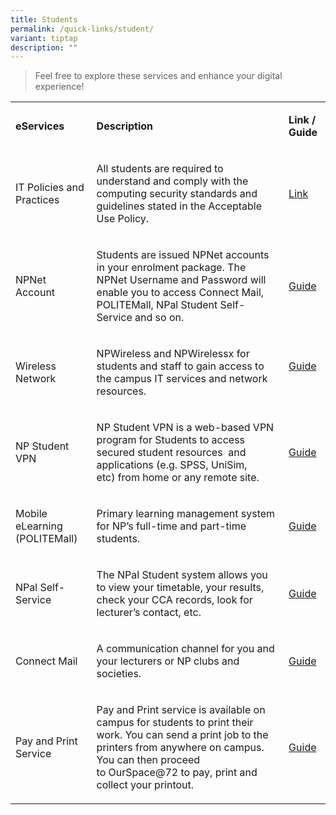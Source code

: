 ```yaml
---
title: Students
permalink: /quick-links/student/
variant: tiptap
description: ""
---
```

<blockquote>
<p>Feel free to explore these services and enhance your digital experience!</p>
</blockquote>
<p></p>
<table>
<tbody>
<tr>
<td rowspan="1" colspan="1">
<p><strong>eServices</strong>
</p>
</td>
<td rowspan="1" colspan="1">
<p><strong>Description</strong>
</p>
</td>
<td rowspan="1" colspan="1">
<p><strong>Link / Guide</strong>
</p>
</td>
</tr>
<tr>
<td rowspan="1" colspan="1">
<p>IT Policies and Practices</p>
</td>
<td rowspan="1" colspan="1">
<p>All students are required to understand and comply with the computing
security standards and guidelines stated in the Acceptable Use Policy.</p>
</td>
<td rowspan="1" colspan="1">
<p><a href="https://www2.np.edu.sg/dst/Intranet_Portal/Pages/intranet_itpolicies.aspx" rel="noopener noreferrer nofollow" target="_blank">Link</a>
</p>
</td>
</tr>
<tr>
<td rowspan="1" colspan="1">
<p>​NPNet Account</p>
</td>
<td rowspan="1" colspan="1">
<p>​Students are issued NPNet accounts in your enrolment package. The NPNet
Username and Password will enable you to access Connect Mail, POLITEMall,
NPal Student Self-Service and so on.</p>
</td>
<td rowspan="1" colspan="1">
<p>​<a href="/guides/npnet-account/" rel="noopener noreferrer nofollow" target="_blank">Guide</a>
</p>
<p></p>
</td>
</tr>
<tr>
<td rowspan="1" colspan="1">
<p>​Wireless Network<strong><br></strong>
</p>
</td>
<td rowspan="1" colspan="1">
<p>​NPWireless and NPWirelessx for students and staff to gain access to the
campus IT services and network resources.</p>
</td>
<td rowspan="1" colspan="1">
<p>​<a href="/guides/wi-fi/" rel="noopener noreferrer nofollow" target="_blank">Guide</a> 
<br>
<br>
</p>
</td>
</tr>
<tr>
<td rowspan="1" colspan="1">
<p>NP Student VPN</p>
</td>
<td rowspan="1" colspan="1">
<p>NP Student VPN<strong> </strong>is a web-based VPN program for Students
to access secured student resources&nbsp; and applications (e.g. SPSS,
UniSim, etc)&nbsp;from home or any remote site.</p>
</td>
<td rowspan="1" colspan="1">
<p><a href="/guides/student-vpn/" rel="noopener noreferrer nofollow" target="_blank">Guide</a>
</p>
</td>
</tr>
<tr>
<td rowspan="1" colspan="1">
<p>Mobile eLearning (POLITEMall)​</p>
</td>
<td rowspan="1" colspan="1">
<p>Primary learning management system for NP’s full-time and part-time students.</p>
</td>
<td rowspan="1" colspan="1">
<p>​<a href="/guides/politemall/" rel="noopener noreferrer nofollow" target="_blank">Guide</a>
</p>
</td>
</tr>
<tr>
<td rowspan="1" colspan="1">
<p>NPal Self-Service</p>
</td>
<td rowspan="1" colspan="1">
<p>The NPal Student system allows you to view your timetable, your results,
check your CCA records, look for lecturer’s contact, etc.</p>
</td>
<td rowspan="1" colspan="1">
<p><a href="/guides/npal-student/" rel="noopener noreferrer nofollow" target="_blank">Guide</a>
</p>
</td>
</tr>
<tr>
<td rowspan="1" colspan="1">
<p>Connect Mail</p>
</td>
<td rowspan="1" colspan="1">
<p>A communication channel for you and your lecturers or NP clubs and societies.</p>
</td>
<td rowspan="1" colspan="1">
<p><a href="/guides/email-guide/" rel="noopener noreferrer nofollow" target="_blank">Guide</a>
</p>
</td>
</tr>
<tr>
<td rowspan="1" colspan="1">
<p>Pay and Print Service</p>
</td>
<td rowspan="1" colspan="1">
<p>Pay and Print service is available on campus for students to print their
work. You can send a print job to the printers from anywhere on campus.
You can then proceed to&nbsp;OurSpace@72 to pay, print and collect your
printout.</p>
</td>
<td rowspan="1" colspan="1">
<p><a href="https://www2.np.edu.sg/software/itservices/Documents/NP%20Printing%20FAQs%20v2.pdf" rel="noopener noreferrer nofollow" target="_blank">Guide</a>
</p>
</td>
</tr>
</tbody>
</table>
<p></p>
